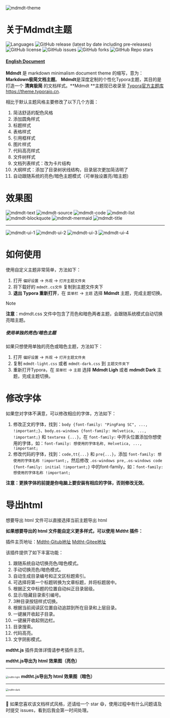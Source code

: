
![mdmdt-theme](./img/mdmdt-cover.png)
# 关于Mdmdt主题

![Languages](https://img.shields.io/badge/languages-CSS-F34B7D.svg)
![GitHub release (latest by date including pre-releases)](https://img.shields.io/github/v/release/cayxc/Mdmdt?include_prereleases&color=blue&logo=hack-the-box)
![GitHub license](https://img.shields.io/github/license/cayxc/Mdmdt.svg)
![GitHub issues](https://img.shields.io/github/issues/cayxc/Mdmdt?style=flat&logo=github&color=red)
![GitHub forks](https://img.shields.io/github/forks/cayxc/Mdmdt?style=flat&logo=github&color=turquoise)
![GitHub Repo stars](https://img.shields.io/github/stars/cayxc/Mdmdt?style=flat&logo=github&color=green)

#### [English Document](./readme.md)

**Mdmdt** 是 markdown minimalism document theme 的缩写，意为：**Markdown极简文档主题**。
**Mdmdt**是深度定制的个性化Typora主题，其目的是打造一个 **清爽极简** 的文档样式。**Mdmdt **主题现已收录至 [Typora官方主题库https://theme.typoraio.cn](https://theme.typoraio.cn/).

相比于默认主题风格主要修改了以下几个方面：
1. 简洁舒适的配色风格
2. 添加圆角样式
3. 标题样式
4. 表格样式
5. 引用框样式
6. 图片样式
7. 代码高亮样式
8. 文件树样式
9. 文档列表样式：改为卡片结构
10. 大纲样式：添加了目录树状线结构，目录层次更加简洁明了
11. 自动跟随系统的亮色/暗色主题模式（可单独设置亮/暗主题)

# 效果图

![mdmdt-text](./img/mdmdt-text.jpg)
![mdmdt-source](./img/mdmdt-source.jpg)
![mdmdt-code](./img/mdmdt-code.jpg)
![mdmdt-list](./img/mdmdt-list.jpg)
![mdmdt-blockquote](./img/mdmdt-blockquote.jpg)
![mdmdt-mermaid](./img/mdmdt-mermaid.jpg)
![mdmdt-title](./img/mdmdt-title.jpg)

---

![mdmdt-ui-1](./img/mdmdt-ui-1.png)
![mdmdt-ui-2](./img/mdmdt-ui-2.png)
![mdmdt-ui-3](./img/mdmdt-ui-3.jpg)
![mdmdt-ui-4](./img/mdmdt-ui-4.png)

# 如何使用

使用自定义主题非常简单，方法如下：
1. 打开 `偏好设置` -> `外观` -> `打开主题文件夹`
2. 将下载好的 `mdmdt.cs文件` 复制到主题文件夹下
3. **退出 Typora 重新打开**，在 `菜单栏` -> `主题` 选择 **Mdmdt** 主题，完成主题切换。

> [!NOTE]
> **注意**：mdmdt.css 文件中包含了亮色和暗色两者主题，会跟随系统模式自动切换亮暗主题。

##### 使用单独的亮色/暗色主题

如果只想使用单独的亮色或暗色主题，方法如下：
1. 打开 `偏好设置` -> `外观` -> `打开主题文件夹`
2. 复制 `mdmdt-light.css` 或者 `mdmdt-dark.css` 到 `主题文件夹下`
3. 重新打开Typora，在 `菜单栏` -> `主题` 选择 **Mdmdt Ligh** 或者 **mdmdt Dark** 主题，完成主题切换。

# 修改字体

如果您对字体不满意，可以修改相应的字体，方法如下：

1. 修改正文的字体，找到：`body {font-family: "PingFang SC", ..., !important;}`、`body.os-windows {font-family: Helvetica, ..., !important;}` 和 `textarea {...}`，在 `font-family:` 中开头位置添加你想使用的字体，如：`font-family: 想使用的字体名称, Helvetica, ..., !important;`
2. 修改代码的字体，找到：`code,tt{...}` 和 `pre{...}`，添加 `font-family: 想使用的字体名称 !important;`，然后修改 `.os-windows pre,.os-windows code {font-family: initial !important;}` 中的font-family，如：`font-family: 想使用的字体名称 !important;`

**注意：更换字体的前提是你电脑上要安装有相应的字体，否则修改无效**。

# 导出html

想要导出 html 文件可以直接选择当前主题导出 html

**如果想要导出的 html 文件能自定义更多样式，可以使用 Mdtht 插件：**

插件主页地址：[Mdtht-Gitub地址](https://github.com/cayxc/Mdtht)   [Mdtht-Gitee地址](https://gitee.com/cayxc/mdtht)

该插件提供了如下丰富功能：

1. 跟随系统自动切换亮色/暗色模式。
2. 手动切换亮色/暗色模式。
3. 自动生成目录编号和正文区标题索引。
4. 可选择将第一个标题转换为文章标题，并将标题居中。
5. 根据正文中标题的位置自动纠正目录层级。
6. 显示/隐藏目录索引编号。
7. 3种目录按钮样式切换。
8. 根据当前阅读区位置自动追踪到所在目录和上层目录。
9. 一键展开收起子目录。
10. 一键展开收起侧边栏。
11. 目录搜索。
12. 代码高亮。
13. 文字阴影模式。

 **mdtht.js** 插件具体详情请参考插件主页。



**mdtht.js导出为 html 效果图（亮色）**

---

<img src="./img/mdtht-light.png" alt="mdtht-light" style="zoom:50%;" /> **mdtht.js导出为 html 效果图（暗色）**

---

<img src="./img/mdtht-dark.png" alt="mdtht-dark" style="zoom:50%;" />

---

🐳 如果您喜欢该文档样式风格，还请给一个 star 😄，使用过程中有什么问题请及时提交 issues，看到后我会第一时间处理。



